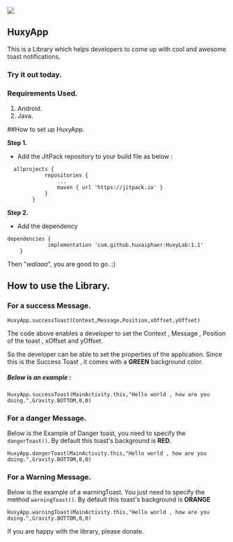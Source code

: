 [![](https://jitpack.io/v/huxaiphaer/HuxyLab.svg)](https://jitpack.io/#huxaiphaer/HuxyLab)


## HuxyApp

This is a Library which helps developers to come up with cool and awesome toast notifications.

### Try it out today.

### Requirements Used.
1. Android.
2. Java.

##How to set up HuxyApp.

**Step 1.**
-  Add the JitPack repository to your build file as below :

```
  allprojects {
     		repositories {
     			...
     			maven { url 'https://jitpack.io' }
     		}
     	}
``` 

**Step 2.**

- Add the dependency

```
dependencies {
	         implementation 'com.github.huxaiphaer:HuxyLab:1.1'
	}
```

Then "_walaaa_", you are good to go. :)

## How to use the Library.

### For a success Message.

```HuxyApp.successToast(Context,Message,Position,xOffset,yOffset)```

The code above enables a developer to set the Context , Message , Position of the toast , xOffset and yOffset.

So the developer can be able to set the properties of the application. Since this is the Success Toast , it comes with a **GREEN** background color.

##### Below is an example :

```HuxyApp.successToast(MainActivity.this,"Hello world , how are you doing.",Gravity.BOTTOM,0,0)```

### For a danger Message.

Below is the Example of Danger toast, you need to specify the `dangerToast()`. By default this toast's background is **RED**.

```HuxyApp.dangerToast(MainActivity.this,"Hello world , how are you doing.",Gravity.BOTTOM,0,0)```

### For a Warning Message.
Below is the example of a warningToast. You just need to specify the method `warningToast()`. By default this toast's background is **ORANGE**

```HuxyApp.warningToast(MainActivity.this,"Hello world , how are you doing.",Gravity.BOTTOM,0,0)```


If you are happy with the library, please donate.

